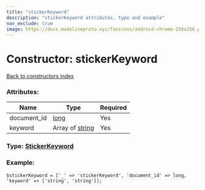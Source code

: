 ```yaml
---
title: "stickerKeyword"
description: "stickerKeyword attributes, type and example"
nav_exclude: true
image: https://docs.madelineproto.xyz/favicons/android-chrome-256x256.png
---
```

# Constructor: stickerKeyword  
[Back to constructors index](/API_docs/constructors/index.html)



### Attributes:

| Name     |    Type       | Required |
|----------|---------------|----------|
|document\_id|[long](/API_docs/types/long.html) | Yes|
|keyword|Array of [string](/API_docs/types/string.html) | Yes|



### Type: [StickerKeyword](/API_docs/types/StickerKeyword.html)


### Example:

```
$stickerKeyword = ['_' => 'stickerKeyword', 'document_id' => long, 'keyword' => ['string', 'string']];
```  
